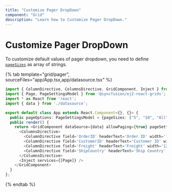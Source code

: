 ```yaml
---
title: "Customize Pager DropDown"
component: "Grid"
description: "Learn how to Customize Pager DropDown."
---
```


# Customize Pager DropDown

To customize default values of pager dropdown, you need to define [`pageSizes`](../../api/grid/pageSettings/#pagesizes) as array of strings.

{% tab template="grid/pager", sourceFiles="app/App.tsx,app/datasource.tsx" %}

```typescript
import { ColumnDirective, ColumnsDirective, GridComponent, Inject } from '@syncfusion/ej2-react-grids';
import { Page, PageSettingsModel } from '@syncfusion/ej2-react-grids';
import * as React from 'react';
import { data } from './datasource';

export default class App extends React.Component<{}, {}> {
  public pageOptions: PageSettingsModel = {pageSizes: ["5", "10", "All"]};
  public render() {
    return <GridComponent dataSource={data} allowPaging={true} pageSettings={this.pageOptions} height={273}>
      <ColumnsDirective>
        <ColumnDirective field='OrderID' headerText='Order ID' width='100' textAlign="Right" isPrimaryKey={true}/>
        <ColumnDirective field='CustomerID' headerText='Customer ID' width='120'/>
        <ColumnDirective field='Freight' headerText='Freight' width='120' format="C2" textAlign="Right"/>
        <ColumnDirective field='ShipCountry' headerText='Ship Country' width='150'/>
      </ColumnsDirective>
      <Inject services={[Page]} />
    </GridComponent>
  }
};
```

{% endtab %}
